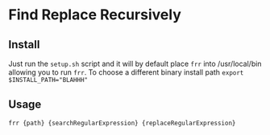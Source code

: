 # Find Replace Recursively

## Install

Just run the `setup.sh` script and it will by default place `frr` into /usr/local/bin allowing you to run `frr`.
To choose a different binary install path `export $INSTALL_PATH="BLAHHH"`

## Usage

`frr {path} {searchRegularExpression} {replaceRegularExpression}`
